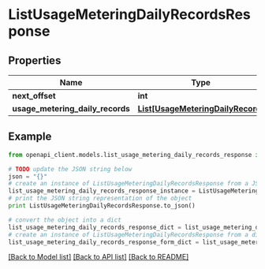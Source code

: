 # ListUsageMeteringDailyRecordsResponse


## Properties
Name | Type | Description | Notes
------------ | ------------- | ------------- | -------------
**next_offset** | **int** |  | [optional] 
**usage_metering_daily_records** | [**List[UsageMeteringDailyRecord]**](UsageMeteringDailyRecord.md) |  | [optional] 

## Example

```python
from openapi_client.models.list_usage_metering_daily_records_response import ListUsageMeteringDailyRecordsResponse

# TODO update the JSON string below
json = "{}"
# create an instance of ListUsageMeteringDailyRecordsResponse from a JSON string
list_usage_metering_daily_records_response_instance = ListUsageMeteringDailyRecordsResponse.from_json(json)
# print the JSON string representation of the object
print ListUsageMeteringDailyRecordsResponse.to_json()

# convert the object into a dict
list_usage_metering_daily_records_response_dict = list_usage_metering_daily_records_response_instance.to_dict()
# create an instance of ListUsageMeteringDailyRecordsResponse from a dict
list_usage_metering_daily_records_response_form_dict = list_usage_metering_daily_records_response.from_dict(list_usage_metering_daily_records_response_dict)
```
[[Back to Model list]](../README.md#documentation-for-models) [[Back to API list]](../README.md#documentation-for-api-endpoints) [[Back to README]](../README.md)


